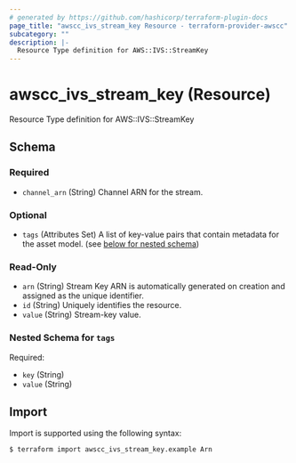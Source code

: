 ```yaml
---
# generated by https://github.com/hashicorp/terraform-plugin-docs
page_title: "awscc_ivs_stream_key Resource - terraform-provider-awscc"
subcategory: ""
description: |-
  Resource Type definition for AWS::IVS::StreamKey
---
```


# awscc_ivs_stream_key (Resource)

Resource Type definition for AWS::IVS::StreamKey



<!-- schema generated by tfplugindocs -->
## Schema

### Required

- `channel_arn` (String) Channel ARN for the stream.

### Optional

- `tags` (Attributes Set) A list of key-value pairs that contain metadata for the asset model. (see [below for nested schema](#nestedatt--tags))

### Read-Only

- `arn` (String) Stream Key ARN is automatically generated on creation and assigned as the unique identifier.
- `id` (String) Uniquely identifies the resource.
- `value` (String) Stream-key value.

<a id="nestedatt--tags"></a>
### Nested Schema for `tags`

Required:

- `key` (String)
- `value` (String)

## Import

Import is supported using the following syntax:

```shell
$ terraform import awscc_ivs_stream_key.example Arn
```
